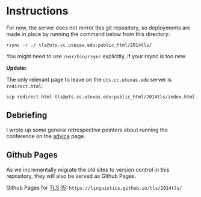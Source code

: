# Instructions

For now, the server does not mirror this git repository, so deployments are made in place by running the command below from this directory:

    rsync -r ./ tls@uts.cc.utexas.edu:public_html/2014tls/

You might need to use `/usr/bin/rsync` explicitly, if your rsync is too new.

**Update:**

The only relevant page to leave on the `uts.cc.utexas.edu` server is `redirect.html`:

    scp redirect.html tls@uts.cc.utexas.edu:public_html/2014tls/index.html


## Debriefing

I wrote up some general retrospective pointers about running the conference on the [advice](advice.md) page.


## Github Pages

As we incrementally migrate the old sites to version control in this repository, they will also be served as Github Pages.

Github Pages for [TLS 15](https://linguistics.github.io/tls/2014tls/):
`https://linguistics.github.io/tls/2014tls/`
